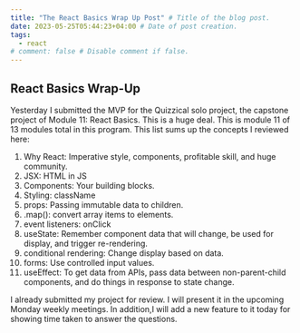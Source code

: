 ```yaml
---
title: "The React Basics Wrap Up Post" # Title of the blog post.
date: 2023-05-25T05:44:23+04:00 # Date of post creation.
tags:
  - react
# comment: false # Disable comment if false.
---
```


## React Basics Wrap-Up
Yesterday I submitted the MVP for the Quizzical solo project, the capstone project of Module 11: React Basics. This 
is a huge deal. This is module 11 of 13 modules total in this program. This list sums up the concepts I reviewed here:
1. Why React: Imperative style, components, profitable skill, and huge community.
2. JSX: HTML in JS
3. Components: Your building blocks.
4. Styling: className
5. props: Passing immutable data to children.
6. .map(): convert array items to elements.
7. event listeners: onClick
8. useState: Remember component data that will change, be used for display, and trigger re-rendering.
9. conditional rendering: Change display based on data.
10. forms: Use controlled input values.
11. useEffect: To get data from APIs, pass data between non-parent-child components, and do things in response to 
    state change.

I already submitted my project for review. I will present it in the upcoming Monday weekly meetings. In addition,I 
will 
add a new feature to it today for showing time taken to answer the questions.

